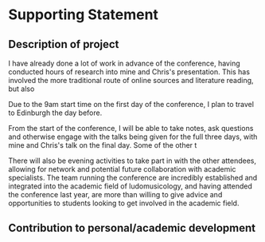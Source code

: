 # Supporting Statement
## Description of project
I have already done a lot of work in advance of the conference, having conducted hours of research into mine and Chris's presentation. This has involved the more traditional route of online sources and literature reading, but also 

Due to the 9am start time on the first day of the conference, I plan to travel to Edinburgh the day before. 

From the start of the conference, I will be able to take notes, ask questions and otherwise engage with the talks being given for the full three days, with mine and Chris's talk on the final day. Some of the other t

There will also be evening activities to take part in with the other attendees, allowing for network and potential future collaboration with academic specialists. The team running the conference are incredibly established and integrated into the academic field of ludomusicology, and having attended the conference last year, are more than willing to give advice and opportunities to students looking to get involved in the academic field.

## Contribution to personal/academic development
